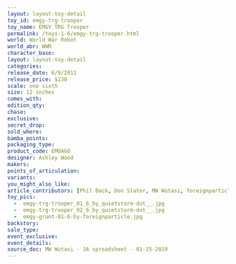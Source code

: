 ```yaml
---
layout: layout-toy-detail 
toy_id: emgy-trg-trooper
toy_name: EMGY TRG Trooper
permalink: /toys-1-6/emgy-trg-trooper.html
world: World War Robot
world_abr: WWR
character_base: 
layout: layout-toy-detail
categories: 
release_date: 6/9/2011
release_price: $130 
scale: one sixth
size: 12 inches
comes_with: 
edition_qty: 
chase: 
exclusive: 
secret_drop: 
sold_where: 
bamba_points: 
packaging_type: 
product_code: EMOAGO
designer: Ashley Wood
makers: 
points_of_articulation: 
variants: 
you_might_also_like: 
article_contributors: [Phil Back, Don Slater, MW Wutasi, foreignparticle, quietstorm__]
toy_pics: 
  -  emgy-trg-trooper_01_6_by_quietstorm-dot__.jpg
  -  emgy-trg-trooper_02_6_by_quietstorm-dot__.jpg
  -  emgy-grunt-01-6-by-foreignparticle.jpg
backstory: 
sale_type: 
event_exclusive: 
event_details: 
source_doc: MW Wutasi - 3A spreadsheet - 01-15-2019
---
```

 